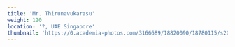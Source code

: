 ```yaml
---
title: 'Mr. Thirunavukarasu'
weight: 120
location: '?, UAE Singapore'
thumbnail: 'https://0.academia-photos.com/3166689/18820090/18780115/s200_k.kalyanasundaram.jpg'
---
```

